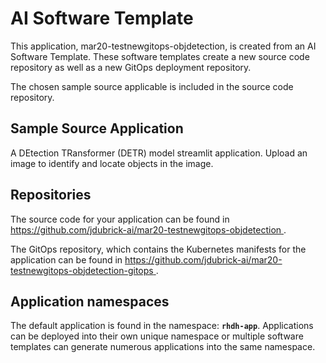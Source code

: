 # AI Software Template

This application, mar20-testnewgitops-objdetection, is created from an AI Software Template. These software templates create a new source code repository as well as a new GitOps deployment repository.

The chosen sample source applicable is included in the source code repository.

## Sample Source Application

A DEtection TRansformer (DETR) model streamlit application. Upload an image to identify and locate objects in the image.

## Repositories

The source code for your application can be found in [https://github.com/jdubrick-ai/mar20-testnewgitops-objdetection ](https://github.com/jdubrick-ai/mar20-testnewgitops-objdetection ).
 
The GitOps repository, which contains the Kubernetes manifests for the application can be found in 
[https://github.com/jdubrick-ai/mar20-testnewgitops-objdetection-gitops ](https://github.com/jdubrick-ai/mar20-testnewgitops-objdetection-gitops ). 

## Application namespaces 

The default application is found in the namespace: **`rhdh-app`**. Applications can be deployed into their own unique namespace or multiple software templates can generate numerous applications into the same namespace.